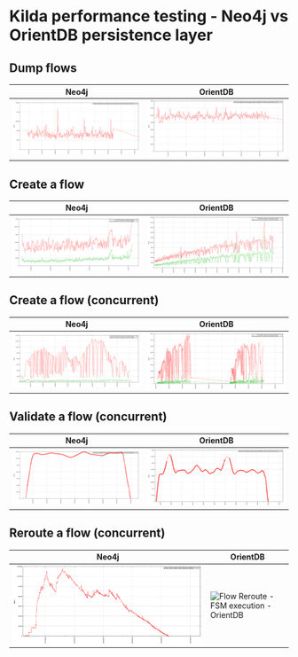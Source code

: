 # Kilda performance testing - Neo4j vs OrientDB persistence layer

## Dump flows
Neo4j | OrientDB
--- | ---
![Flow Dump - FSM execution - Neo4j](kilda_performance_testing_flow_dump_neo4j_staging.png) | ![Flow Dump - FSM execution - OrientDB](kilda_performance_testing_flow_dump_orientdb_staging.png)

## Create a flow
Neo4j | OrientDB
--- | ---
![Flow Create - FSM execution - Neo4j](kilda_performance_testing_flow_create_neo4j_staging.png) | ![Flow Create - FSM execution - OrientDB](kilda_performance_testing_flow_create_orientdb_staging.png)

## Create a flow (concurrent)
Neo4j | OrientDB
--- | ---
![Flow Create - FSM execution - Neo4j](kilda_performance_testing_concurrent_flow_create_neo4j_staging_small.png) | ![Flow Create - FSM execution - OrientDB](kilda_performance_testing_concurrent_flow_create_orientdb_staging.png)

## Validate a flow (concurrent)
Neo4j | OrientDB
--- | ---
![Flow Validation - FSM execution - Neo4j](kilda_performance_testing_concurrent_flow_validation_neo4j_staging.png) | ![Flow Validation - FSM execution - OrientDB](kilda_performance_testing_concurrent_flow_validation_orientdb_staging.png)

## Reroute a flow (concurrent)
Neo4j | OrientDB
--- | ---
![Flow Reroute - FSM execution - Neo4j](kilda_performance_testing_concurrent_flow_reroute_neo4j_staging.png) | ![Flow Reroute - FSM execution - OrientDB](kilda_performance_testing_concurrent_flow_reroute_orientdb_staging.png)
